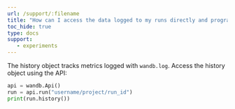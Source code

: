 ```yaml
---
url: /support/:filename
title: "How can I access the data logged to my runs directly and programmatically?"
toc_hide: true
type: docs
support:
   - experiments
---
```

The history object tracks metrics logged with `wandb.log`. Access the history object using the API:

```python
api = wandb.Api()
run = api.run("username/project/run_id")
print(run.history())
```